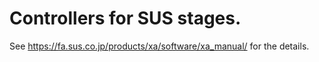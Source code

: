 # Controllers for SUS stages.

See 
https://fa.sus.co.jp/products/xa/software/xa_manual/
for the details.

